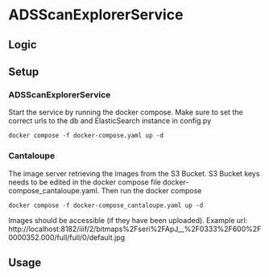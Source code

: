 # ADSScanExplorerService
## Logic
## Setup

### ADSScanExplorerService

Start the service by running the docker compose. Make sure to set the correct urls to the db and ElasticSearch instance in config.py
```
docker compose -f docker-compose.yaml up -d
```

### Cantaloupe

The image server retrieving the images from the S3 Bucket. S3 Bucket keys needs to be edited in the docker compose file docker-compose_cantaloupe.yaml. Then run the docker compose 

```
docker compose -f docker-compose_cantaloupe.yaml up -d
```

Images should be accessible (if they have been uploaded).
Example url:
http://localhost:8182/iiif/2/bitmaps%2Fseri%2FApJ__%2F0333%2F600%2F0000352.000/full/full/0/default.jpg


## Usage